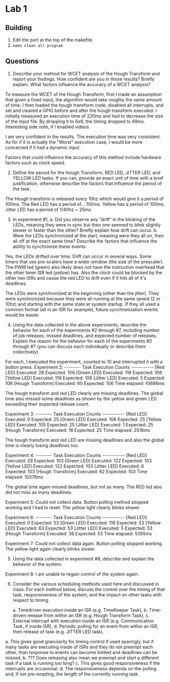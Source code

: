 # Lab 1

## Building
1. Edit the port at the top of the makefile.
2. `make clean all program`

## Questions
1. Describe your method for WCET analysis of the Hough Transform and report
   your findings. How confident are you in those results? Briefly explain.
   What factors influence the accuracy of a WCET analysis?

To measure the WCET of the Hough Transform, first I made an assumption that given
a fixed input, the algorithm would take roughly the same amount of time. I then
loaded the hough transform code, disabled all interrupts, and set and cleared a
GPIO before and after the hough transform executed. I initially measured an
execution time of 220ms and had to decrease the size of the input file. By
dropping it to 6x6, the timing dropped to 49ms. Interesting side note, if I
enabled videos

I am very confident in the results. The execution time was very consistent. As
for if it is actually the "Worst" execution case, I would be more concerned if
it had a dynamic input.

Factors that could influence the accuracy of this method include hardware
factors such as clock speed.

2. Define the period for the Hough Transform, RED LED, JITTER LED, and YELLOW
   LED tasks. If you can, provide an exact unit of time with a brief
   justification, otherwise describe the factors that influence the period of
   the task.

The Hough transform is released every 10hz which would give it a period of
100ms.
The Red LED has a period of... 100ms.
Yellow has a period of 100ms.
Jitter LED has a period of 1/40hz = 25ms.

3. In experiment #1,
   a. Did you observe any “drift” in the blinking of the LEDs, meaning they
      were in sync but then one seemed to blink slightly slower or faster than
      the other? Briefly explain how drift can occur.
   b. Were the LEDs synchronized at the start, meaning were they all on, then
      all off at the exact same time? Describe the factors that influence the
      ability to synchronize these events.

Yes, the LEDs drifted over time. Drift can occur in several ways. Some timers
that use pre-scalers have a wider window (the size of the prescaler). The PWM
led (green) also likely does not have the instruction overhead that the other
timer ISR led (yellow) has. Also the clock could be blocked by the other two
ISRs and cause the red LED to drift even if it hits all of it's deadlines.

The LEDs were synchronized at the beginning (other than the jitter). They were
synchronized because they were all running at the same speed (2 or 10hz) and
starting with the same state at system startup. If they all used a common format
(all in an ISR for example), future synchronization events would be easier.

4. Using the data collected in the above experiments, describe the behavior
   for each of the experiments #2 through #7, including number of job releases,
   missed deadlines, and expected number of releases. Explain the reason for
   the behavior for each of the experiments #2 through #7 (you can discuss each
   individually or describe them collectively).

For each, I executed the experiment, counted to 10 and interrupted it with a button press.
Experiment 2:
-------- Task Execution Counts -----------
[Red LED]       Executed: 28    Expected: 106
[Green LED]     Executed: 118   Expected: 106
[Yellow LED]    Executed: 119   Expected: 106
[Jitter LED]    Executed: 5     Expected: 106
[Hough Transform]       Executed: 60    Expected: 106
Time elapsed: 10696ms

The hough transform and red LED clearly are missing deadlines. The global time also missed some deadlines as shown by the yellow and green LED exceeding their expected release count.

Experiment 3:
-------- Task Execution Counts -----------
[Red LED]       Executed: 0     Expected: 25
[Green LED]     Executed: 106   Expected: 25
[Yellow LED]    Executed: 105   Expected: 25
[Jitter LED]    Executed: 1     Expected: 25
[Hough Transform]       Executed: 18    Expected: 25
Time elapsed: 2518ms

The hough transform and red LED are missing deadlines and also the global time is clearly losing deadlines too.

Experiment 4:
-------- Task Execution Counts -----------
[Red LED]       Executed: 29    Expected: 103
[Green LED]     Executed: 122   Expected: 103
[Yellow LED]    Executed: 122   Expected: 103
[Jitter LED]    Executed: 6     Expected: 103
[Hough Transform]       Executed: 62    Expected: 103
Time elapsed: 10376ms

The global time again missed deadlines, but not as many. The RED led also did not miss as many deadlines.

Experiment 5:
 Could not collect data. Button polling method stopped working and I had to reset. The yellow light clearly blinks slower.

Experiment 6:
-------- Task Execution Counts -----------
[Red LED]       Executed: 0     Expected: 53
[Green LED]     Executed: 116   Expected: 53
[Yellow LED]    Executed: 63    Expected: 53
[Jitter LED]    Executed: 5     Expected: 53
[Hough Transform]       Executed: 38    Expected: 53
Time elapsed: 5395ms


Experiment 7:
 Could not collect data again. Button polling stopped working. The yellow light again clearly blinks slower.

5. Using the data collected in experiment #8, describe and explain the
   behavior of the system.

Experiment 8: I am unable to regain control of the system again.


6. Consider the various scheduling methods used here and discussed in class.
   For each method below, discuss the control over the timing of that task,
   responsiveness of the system, and the impact on other tasks with respect to
   timing.

   a. Time­driven execution inside an ISR (e.g. Time­Keeper Task),
   b. Time­driven release from within an ISR (e.g. Hough Transform Task),
   c. External interrupt with execution inside an ISR (e.g. Communication Task, if inside ISR),
   d. Periodic polling for an event from within an ISR, then release of task (e.g. JITTER LED task).

a. This gives good granularity for timing control if used sparingly, but if many
   tasks are executing inside of ISRs and they do not preempt each other, than
   response to events can become limited and deadlines can be missed.
b. ??? Does releasing also mean we preempt and start a different task if a task
   is running too long?
c. This gives good responsiveness if the interrupts are occasional.
d. The responsiveness depends on the polling and, if not pre-empting, the length
   of the currently running task.
